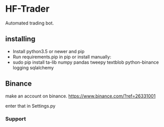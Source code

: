 # HF-Trader

Automated trading bot.

## installing

- Install python3.5 or newer and pip
- Run requirements.pip in pip or install manually:
- sudo pip install ta-lib numpy pandas tweepy textblob python-binance logging sqlalchemy

## Binance

make an account on binance. https://www.binance.com/?ref=26331001

enter that in Settings.py

### Support
